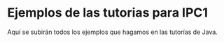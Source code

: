 # Ejemplos de las tutorias para IPC1
Aquí se subirán todos los ejemplos que hagamos en las tutorías de Java.
